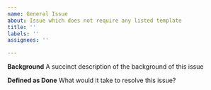 ```yaml
---
name: General Issue
about: Issue which does not require any listed template
title: ''
labels: ''
assignees: ''

---
```


**Background**
A succinct description of the background of this issue

**Defined as Done**
What would it take to resolve this issue?
